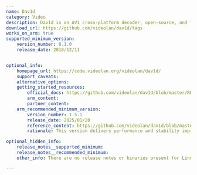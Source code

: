 ```yaml
---
name: Dav1d
category: Video
description: Dav1d is an AV1 cross-platform decoder, open-source, and focused on speed and correctness.
download_url: https://github.com/videolan/dav1d/tags
works_on_arm: true
supported_minimum_version:
    version_number: 0.1.0
    release_date: 2018/12/11


optional_info:
    homepage_url: https://code.videolan.org/videolan/dav1d/
    support_caveats:
    alternative_options:
    getting_started_resources:
        official_docs: https://github.com/videolan/dav1d/blob/master/README.md
        arm_content:
        partner_content:
    arm_recommended_minimum_version:
        version_number: 1.5.1
        release_date: 2025/01/20
        reference_content: https://github.com/videolan/dav1d/blob/master/NEWS
        rationale: This version delivers performance and stability improvements with a focus on stack reduction and Arm optimizations. The loop restoration filters (SGR and Wiener) have been rewritten to significantly lower stack usage, reducing it to 58 KB on Arm and Aarch64. Key enhancements include improved loop restoration performance on Arm32 and Arm64, a new NEON-based implementation of load_tmvs for Aarch64, and overall efficiency gains. Additionally, the release addresses a rare potential deadlock issue in flush() to improve stability.

optional_hidden_info:
    release_notes__supported_minimum:
    release_notes__recommended_minimum:
    other_info: There are no release notes or binaries present for Linux/ARM64. Version 0.1.0 is installed and tested on the Neoverse N1, using steps mentioned in [README.md file](https://github.com/videolan/dav1d/blob/master/README.md).

---
```

